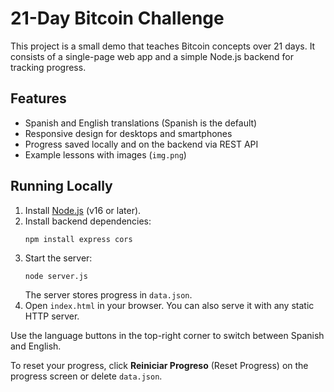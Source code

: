 # 21-Day Bitcoin Challenge

This project is a small demo that teaches Bitcoin concepts over 21 days. It consists of a single-page web app and a simple Node.js backend for tracking progress.

## Features

- Spanish and English translations (Spanish is the default)
- Responsive design for desktops and smartphones
- Progress saved locally and on the backend via REST API
- Example lessons with images (`img.png`)

## Running Locally

1. Install [Node.js](https://nodejs.org/) (v16 or later).
2. Install backend dependencies:
   ```
   npm install express cors
   ```
3. Start the server:
   ```
   node server.js
   ```
   The server stores progress in `data.json`.
4. Open `index.html` in your browser. You can also serve it with any static HTTP server.

Use the language buttons in the top-right corner to switch between Spanish and English.

To reset your progress, click **Reiniciar Progreso** (Reset Progress) on the progress screen or delete `data.json`.
